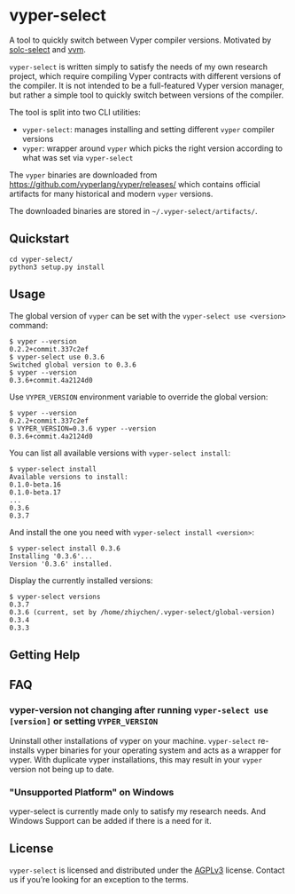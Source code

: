 # vyper-select
A tool to quickly switch between Vyper compiler versions. Motivated by [solc-select](https://github.com/crytic/solc-select) and [vvm](https://github.com/vyperlang/vvm). 


`vyper-select` is written simply to satisfy the needs of my own research project, which require compiling Vyper contracts with different versions of the compiler. It is not intended to be a full-featured Vyper version manager, but rather a simple tool to quickly switch between versions of the compiler.



The tool is split into two CLI utilities:
- `vyper-select`: manages installing and setting different `vyper` compiler versions
- `vyper`: wrapper around `vyper` which picks the right version according to what was set via `vyper-select`

The `vyper` binaries are downloaded from https://github.com/vyperlang/vyper/releases/ which contains official artifacts for many historical and modern `vyper` versions.

The downloaded binaries are stored in `~/.vyper-select/artifacts/`.

## Quickstart

```
cd vyper-select/
python3 setup.py install 
```

## Usage

The global version of `vyper` can be set with the `vyper-select use <version>` command:
```
$ vyper --version
0.2.2+commit.337c2ef
$ vyper-select use 0.3.6
Switched global version to 0.3.6
$ vyper --version
0.3.6+commit.4a2124d0
```

Use `VYPER_VERSION` environment variable to override the global version:
```
$ vyper --version
0.2.2+commit.337c2ef
$ VYPER_VERSION=0.3.6 vyper --version
0.3.6+commit.4a2124d0
```

You can list all available versions with `vyper-select install`:
```
$ vyper-select install
Available versions to install:
0.1.0-beta.16
0.1.0-beta.17
...
0.3.6
0.3.7
```

And install the one you need with `vyper-select install <version>`:
```
$ vyper-select install 0.3.6
Installing '0.3.6'...
Version '0.3.6' installed.
```

Display the currently installed versions:
```
$ vyper-select versions
0.3.7
0.3.6 (current, set by /home/zhiychen/.vyper-select/global-version)
0.3.4
0.3.3
```

## Getting Help



## FAQ

### vyper-version not changing after running `vyper-select use [version]` or setting `VYPER_VERSION`

Uninstall other installations of vyper on your machine. `vyper-select` re-installs vyper binaries for your operating system and acts as a wrapper for vyper. With duplicate vyper installations, this may result in your `vyper` version not being up to date.


### "Unsupported Platform" on Windows 

vyper-select is currently made only to satisfy my research needs. And Windows Support can be added if there is a need for it. 





## License

`vyper-select` is licensed and distributed under the [AGPLv3](LICENSE) license. Contact us if you’re looking for an exception to the terms.
